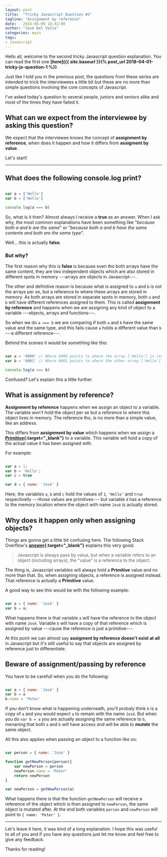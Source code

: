 ```yaml
---
layout: post
title:  "Tricky Javascript Question #2"
tagline: "Assignment by reference"
date:   2018-06-09 18:42:00
author: "José Del Valle"
categories: main
tags:
- Javascript
---
```


Hello all, welcome to the second tricky Javascript question explanation.
You can read the first one **[here]({{ site.baseurl }}{% post_url 2018-04-01-tricky-js-question-1 %})**. 

Just like I told you in the previous post, the questions from these series are intended to trick the interviewees a little bit but these are no more than simple questions involving the core concepts of Javascript. 

I've asked today's question to several people, juniors and seniors alike and most of the times they have failed it.

## What can we expect from the interviewee by asking this question? 

We expect that the interviewee knows the concept of **assignment by reference**, when does it happen and how it differs from **assigment by value**. 

Let's start!

-----

## What does the following console.log print?

```javascript

var a = ['Hello']
var b = ['Hello']

console.log(a === b)

```

So, what is it then? 
Almost always I receive a **true** as an answer. When I ask why, the most common explanations have been something like "*because both a and b are the same*" or "*because both a and b have the same contents and both are the same type*".

Well... this is actually **false**. 

### But why?

The first reason why this is **false** is because even tho both arrays have the same content, they are two independent objects which are also stored in different spots in memory ---arrays are objects in Javascript---.

The other and definitive reason is because what is assigned to `a` and `b` is not the arrays per se, but a reference to where these arrays are stored in memory. As both arrays are stored in separate spots in memory, both `a` and `b` will have different references assigned to them. This is called **assignment by reference** and happens when we are assigning any kind of object to a variable ---objects, arrays and functions---.

So when we do `a === b` we are comparing if both `a` and `b` have the same value and the same type, and this fails cause `a` holds a different value than `b` ---a different reference---.

Behind the scenes it would be something like this:

```javascript

var a = '0000' // Where 0000 points to where the array ['Hello'] is stored
var b = '0001' // Where 0001 points to where the other array ['Hello'] is stored

console.log(a === b)

```

Confused? Let's explain this a little further.

## What is assignment by reference?

**Assignment by reference** happens when we assign an object to a variable. The variable won't hold the object per se but a reference to where this object lives in memory. The reference tho, is no more than a simple value, like an address. 

This differs from **assignment by value** which happens when we assign a **[Primitive][primitivesLink]{:target="_blank"}**
to a variable. This variable will hold a copy of the actual value it has been assigned with.

For example:

```javascript

var a = 1;
var b = 'Hello';
var c = true

var d = { name: 'José' }

```

Here, the variables `a`, `b` and `c` hold the values of `1`, `'Hello'` and `true` respectivelly ---those values are primitives--- but variable `d` has a reference to the memory location where the object with name `José` is actually stored. 

## Why does it happen only when assigning objects?

Things are gonna get a little bit confusing here. The following Stack Overflow's **[answer][stackAnswer]{:target="_blank"}** explains this very good:

> Javascript is always pass by value, but when a variable refers to an object (including arrays), the "value" is a reference to the object.

The thing is, Javascript variables will always hold a **Primitive** value and no more than that. So, when assigning objects, a reference is assigned instead. That reference is actually a **Primitive** value. 

A good way to see this would be with the following example:

```javascript

var a = { name: 'José' }
var b = a;

```

What happens there is that variable `a` will have the reference to the object with name `José`. Variable `b` will have a copy of that reference which is assigned by value ---cause the reference is just a primitive---.

At this point we can almost say **assigment by reference doesn't exist at all** in Javascript but it's still useful to say that objects are assigned by reference just to differentiate.

## Beware of assignment/passing by reference

You have to be carefull when you do the following:

```javascript

var a = { name: 'José' }
var b = a
b.name = 'Peter'

```

If you don't know what is happening underneath, you'll probaly think `b` is a copy of `a` and you would expect `a` to remain with the name `José`. But when you do `var b = a` you are actually assigning the same reference to `b`, menaning that both `a` and `b` will have access and will be able to ***mutate*** the same object.

All this also applies when passing an object to a function like so:

```javascript

var person = { name: 'José' }

function getNewPerson(person){
    var newPerson = person
    newPerson.name = 'Peter'
    return newPerson
}

var newPerson = getNewPerson(a)

```

What happens there is that the function `getNewPerson` will receive a reference of the object which is then assigned to `newPerson`, the same object is mutated after. At the end both variables `person` and `newPerson` will point to `{ name: 'Peter' }`.

-----

Let's leave it here, it was kind of a long explanation. I hope this was useful to all of you and if you have any questions just let me know and feel free to give any feedback.

Thanks for reading!


[primitivesLink]: https://developer.mozilla.org/en-US/docs/Glossary/Primitive
[stackAnswer]: https://stackoverflow.com/a/6605700/1438421